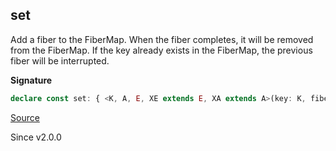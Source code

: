 ## set

Add a fiber to the FiberMap. When the fiber completes, it will be removed from the FiberMap.
If the key already exists in the FiberMap, the previous fiber will be interrupted.

**Signature**

```ts
declare const set: { <K, A, E, XE extends E, XA extends A>(key: K, fiber: Fiber.RuntimeFiber<XA, XE>, options?: { readonly onlyIfMissing?: boolean | undefined; readonly propagateInterruption?: boolean | undefined; } | undefined): (self: FiberMap<K, A, E>) => Effect.Effect<void>; <K, A, E, XE extends E, XA extends A>(self: FiberMap<K, A, E>, key: K, fiber: Fiber.RuntimeFiber<XA, XE>, options?: { readonly onlyIfMissing?: boolean | undefined; readonly propagateInterruption?: boolean | undefined; } | undefined): Effect.Effect<void>; }
```

[Source](https://github.com/Effect-TS/effect/tree/main/packages/effect/src/FiberMap.ts#L282)

Since v2.0.0